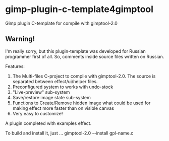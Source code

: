 gimp-plugin-c-template4gimptool
===============================
Gimp plugin C-template for compile with gimptool-2.0


Warning! 
------------------------------
I'm really sorry, but this plugin-template was developed 
for Russian programmer first of all. So, comments inside 
source files written on Russian.


Features:

1. The Multi-files C-project to compile with gimptool-2.0. 
The source is separated between effect/ui/helper files.
2. Preconfigured system to works with undo-stock
3. "Live-preview" sub-system
4. Save/restore image state sub-system
5. Functions to Create/Remove hidden image what could be used 
   for making effect more faster than on visible canvas
6.  Very easy to customize!

 A plugin completed with examples effect.
 
 To build and install it, just ... 
 	gimptool-2.0 --install  gpl-name.c
